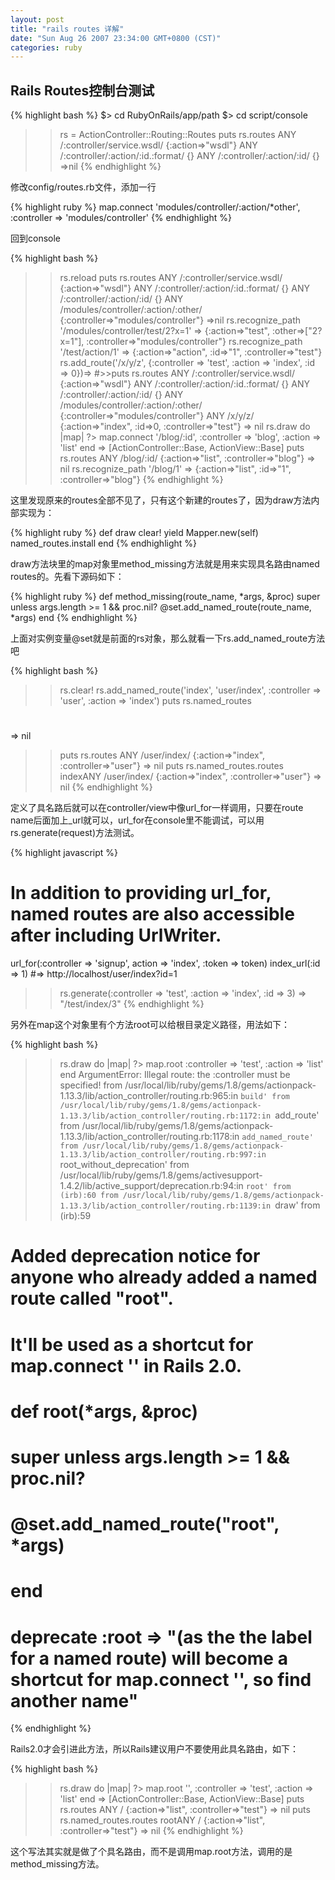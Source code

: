 ```yaml
---
layout: post
title: "rails routes 详解"
date: "Sun Aug 26 2007 23:34:00 GMT+0800 (CST)"
categories: ruby
---
```


Rails Routes控制台测试
-----

{% highlight bash %}
$> cd RubyOnRails/app/path
$> cd script/console
>> rs = ActionController::Routing::Routes
>> puts rs.routes
ANY /:controller/service.wsdl/ {:action=>"wsdl"}
ANY /:controller/:action/:id.:format/ {}
ANY /:controller/:action/:id/ {}
=>nil
{% endhighlight %}

修改config/routes.rb文件，添加一行

{% highlight ruby %}
map.connect 'modules/controller/:action/*other', :controller => 'modules/controller'
{% endhighlight %}

回到console

{% highlight bash %}
>> rs.reload
>> puts rs.routes
ANY /:controller/service.wsdl/ {:action=>"wsdl"}
ANY /:controller/:action/:id.:format/ {}
ANY /:controller/:action/:id/ {}
ANY /modules/controller/:action/:other/ {:controller=>"modules/controller"}
=>nil
>> rs.recognize_path '/modules/controller/test/2?x=1'
=> {:action=>"test", :other=>["2?x=1"], :controller=>"modules/controller"}
>> rs.recognize_path '/test/action/1'
=> {:action=>"action", :id=>"1", :controller=>"test"}
>> rs.add_route('/x/y/z', {:controller => 'test', :action => 'index', :id => 0})=> #>>puts rs.routes
ANY /:controller/service.wsdl/ {:action=>"wsdl"}
ANY /:controller/:action/:id.:format/ {}
ANY /:controller/:action/:id/ {}
ANY /modules/controller/:action/:other/ {:controller=>"modules/controller"}
ANY /x/y/z/ {:action=>"index", :id=>0, :controller=>"test"}
=> nil
>> rs.draw do |map|
?> map.connect '/blog/:id', :controller => 'blog', :action => 'list'
>> end
=> [ActionController::Base, ActionView::Base]
>> puts rs.routes
ANY /blog/:id/ {:action=>"list", :controller=>"blog"}
=> nil
>> rs.recognize_path '/blog/1'
=> {:action=>"list", :id=>"1", :controller=>"blog"}
{% endhighlight %}

这里发现原来的routes全部不见了，只有这个新建的routes了，因为draw方法内部实现为：

{% highlight ruby %}
def draw
    clear!
    yield Mapper.new(self)
    named_routes.install
end
{% endhighlight %}

draw方法块里的map对象里method_missing方法就是用来实现具名路由named routes的。先看下源码如下：

{% highlight ruby %}
def method_missing(route_name, *args, &proc)
  super unless args.length >= 1 && proc.nil?
  @set.add_named_route(route_name, *args)
end
{% endhighlight %}

上面对实例变量@set就是前面的rs对象，那么就看一下rs.add_named_route方法吧

{% highlight bash %}
>> rs.clear!
>> rs.add_named_route('index', 'user/index', :controller => 'user', :action => 'index')
puts rs.named_routes
#
=> nil
>> puts rs.routes
ANY /user/index/ {:action=>"index", :controller=>"user"}
=> nil
>> puts rs.named_routes.routes
indexANY /user/index/ {:action=>"index", :controller=>"user"}
=> nil
{% endhighlight %}

定义了具名路后就可以在controller/view中像url_for一样调用，只要在route name后面加上_url就可以，url_for在console里不能调试，可以用rs.generate(request)方法测试。

{% highlight javascript %}
# In addition to providing url_for, named routes are also accessible after including UrlWriter.
url_for(:controller => 'signup', action => 'index', :token => token)
index_url(:id => 1)
#=> http://localhost/user/index?id=1
>> rs.generate(:controller => 'test', :action => 'index', :id => 3)
=> "/test/index/3"
{% endhighlight %}

另外在map这个对象里有个方法root可以给根目录定义路径，用法如下：

{% highlight bash %}
>> rs.draw do |map|
?>   map.root :controller => 'test', :action => 'list'
>> end
ArgumentError: Illegal route: the :controller must be specified!
        from /usr/local/lib/ruby/gems/1.8/gems/actionpack-1.13.3/lib/action_controller/routing.rb:965:in `build'
        from /usr/local/lib/ruby/gems/1.8/gems/actionpack-1.13.3/lib/action_controller/routing.rb:1172:in `add_route'
        from /usr/local/lib/ruby/gems/1.8/gems/actionpack-1.13.3/lib/action_controller/routing.rb:1178:in `add_named_route'
        from /usr/local/lib/ruby/gems/1.8/gems/actionpack-1.13.3/lib/action_controller/routing.rb:997:in `root_without_deprecation'
        from /usr/local/lib/ruby/gems/1.8/gems/activesupport-1.4.2/lib/active_support/deprecation.rb:94:in `root'
        from (irb):60
        from /usr/local/lib/ruby/gems/1.8/gems/actionpack-1.13.3/lib/action_controller/routing.rb:1139:in `draw'
        from (irb):59


# Added deprecation notice for anyone who already added a named route called "root".
# It'll be used as a shortcut for map.connect '' in Rails 2.0.
# def root(*args, &proc)
#   super unless args.length >= 1 && proc.nil?
#   @set.add_named_route("root", *args)
# end
# deprecate :root => "(as the the label for a named route) will become a shortcut for map.connect '', so find another name"
{% endhighlight %}

Rails2.0才会引进此方法，所以Rails建议用户不要使用此具名路由，如下：

{% highlight bash %}
>> rs.draw do |map|
?> map.root '', :controller => 'test', :action => 'list'
>> end
=> [ActionController::Base, ActionView::Base]
>> puts rs.routes
ANY / {:action=>"list", :controller=>"test"}
=> nil
>> puts rs.named_routes.routes
rootANY / {:action=>"list", :controller=>"test"}
=> nil
{% endhighlight %}

这个写法其实就是做了个具名路由，而不是调用map.root方法，调用的是method_missing方法。
